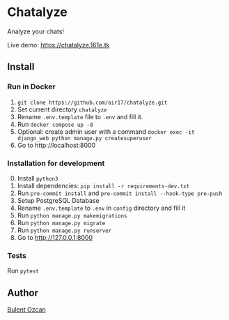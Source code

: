 # Chatalyze

Analyze your chats!

Live demo: https://chatalyze.161e.tk

## Install

### Run in Docker

1. `git clone https://github.com/air17/chatalyze.git`
2. Set current directory `chatalyze`
3. Rename `.env.template` file to `.env` and fill it.
4. Run `docker compose up -d`
5. Optional: create admin user with a command `docker exec -it django_web python manage.py createsuperuser`
6. Go to http://localhost:8000

### Installation for development

0. Install `python3`
1. Install dependencies: `pip install -r requirements-dev.txt`
2. Run `pre-commit install` and `pre-commit install --hook-type pre-push`
3. Setup PostgreSQL Database
4. Rename `.env.template` to `.env` in `config` directory and fill it
5. Run `python manage.py makemigrations`
6. Run `python manage.py migrate`
7. Run `python manage.py runserver`
8. Go to http://127.0.0.1:8000

### Tests
Run `pytest`

## Author

[Bulent Ozcan](https://github.com/air17)
